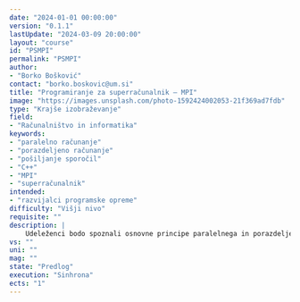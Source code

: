 ```yaml
---
date: "2024-01-01 00:00:00" 
version: "0.1.1"
lastUpdate: "2024-03-09 20:00:00"
layout: "course"
id: "PSMPI"
permalink: "PSMPI"
author:
- "Borko Bošković"
contact: "borko.boskovic@um.si"
title: "Programiranje za superračunalnik – MPI"
image: "https://images.unsplash.com/photo-1592424002053-21f369ad7fdb"
type: "Krajše izobraževanje"
field:
- "Računalništvo in informatika"
keywords:
- "paralelno računanje"
- "porazdeljeno računanje"
- "pošiljanje sporočil"
- "C++"
- "MPI"
- "superračunalnik"
intended:
- "razvijalci programske opreme"
difficulty: "Višji nivo"
requisite: ""
description: |
    Udeleženci bodo spoznali osnovne principe paralelnega in porazdeljenega računanja s pomočjo pošiljanja sporočil v programskem jeziku C++. Predstavljeni bodo vidiki sočasnosti, delovanje porazdeljenih računalniških sistemov, koncept pošiljanja sporočil, itd. S pomočjo MPI bo prikazan način paralelnega in porazdeljenega računanja. Udeleženci bodo reševali kombinatorični problem s pomočjo pošiljanja sporočil in stohastičnega algoritma, ki se bo izvajal porazdeljeno.
vs: ""
uni: ""
mag: ""
state: "Predlog"
execution: "Sinhrona"
ects: "1"
---
```

